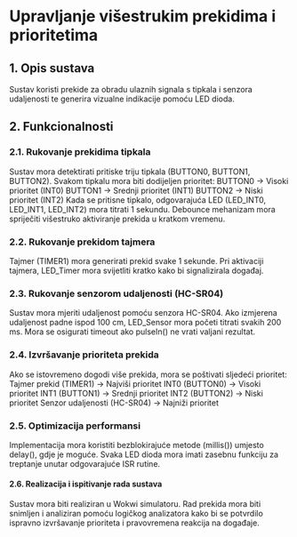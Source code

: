 # Upravljanje višestrukim prekidima i prioritetima

## 1. Opis sustava
Sustav koristi prekide za obradu ulaznih signala s tipkala i senzora udaljenosti te generira vizualne indikacije pomoću LED dioda.

## 2. Funkcionalnosti
### 2.1. Rukovanje prekidima tipkala
Sustav mora detektirati pritiske triju tipkala (BUTTON0, BUTTON1, BUTTON2).
Svakom tipkalu mora biti dodijeljen prioritet:
BUTTON0 → Visoki prioritet (INT0)
BUTTON1 → Srednji prioritet (INT1)
BUTTON2 → Niski prioritet (INT2)
Kada se pritisne tipkalo, odgovarajuća LED (LED_INT0, LED_INT1, LED_INT2) mora titrati 1 sekundu.
Debounce mehanizam mora spriječiti višestruko aktiviranje prekida u kratkom vremenu.
### 2.2. Rukovanje prekidom tajmera
Tajmer (TIMER1) mora generirati prekid svake 1 sekunde.
Pri aktivaciji tajmera, LED_Timer mora svijetliti kratko kako bi signalizirala događaj.
### 2.3. Rukovanje senzorom udaljenosti (HC-SR04)
  Sustav mora mjeriti udaljenost pomoću senzora HC-SR04.
  Ako izmjerena udaljenost padne ispod 100 cm, LED_Sensor mora početi titrati svakih 200 ms.
  Mora se osigurati timeout ako pulseIn() ne vrati valjani rezultat.
### 2.4. Izvršavanje prioriteta prekida
Ako se istovremeno dogodi više prekida, mora se poštivati sljedeći prioritet:
Tajmer prekid (TIMER1) → Najviši prioritet
INT0 (BUTTON0) → Visoki prioritet
INT1 (BUTTON1) → Srednji prioritet
INT2 (BUTTON2) → Niski prioritet
Senzor udaljenosti (HC-SR04) → Najniži prioritet
### 2.5. Optimizacija performansi
Implementacija mora koristiti bezblokirajuće metode (millis()) umjesto delay(), gdje je moguće.
Svaka LED dioda mora imati zasebnu funkciju za treptanje unutar odgovarajuće ISR rutine.
#### 2.6. Realizacija i ispitivanje rada sustava
Sustav mora biti realiziran u Wokwi simulatoru.
Rad prekida mora biti snimljen i analiziran pomoću logičkog analizatora kako bi se potvrdilo ispravno izvršavanje prioriteta i pravovremena reakcija na događaje.

    
